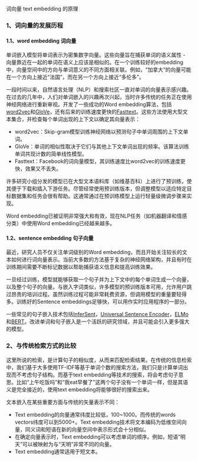 词向量 text embedding 的原理

### 1、词向量的发展历程

#### 1.1、word embedding 词向量

单词嵌入模型将单词表示为密集数字向量。这些向量旨在捕获单词的语义属性 - 向量靠近在一起的单词在语义上应该是相似的。在一个训练较好的embedding中，向量空间中的方向与单词意义的不同方面相关联。例如，“加拿大”的向量可能在一个方向上接近“法国”，而在另一个方向上接近“多伦多”。

一段时间以来，自然语言处理（NLP）和搜索社区一直对单词的向量表示感兴趣。在过去的几年中，人们对单词嵌入的兴趣再次兴起，当时许多传统的任务正在使用神经网络进行重新审视。开发了一些成功的Word embedding算法，包括[word2vec](https://link.zhihu.com/?target=https%3A//papers.nips.cc/paper/5021-distributed-representations-of-words-and-phrases-and-their-compositionality.pdf)和[GloVe](https://link.zhihu.com/?target=https%3A//nlp.stanford.edu/pubs/glove.pdf)，还有后来的训练速度更快的[Fasttext](https://link.zhihu.com/?target=https%3A//github.com/facebookresearch/fastText/)。这些方法使用大型文本集合，并检查每个单词出现的上下文以确定其向量表示：

- word2vec：Skip-gram模型训练神经网络以预测句子中单词周围的上下文单词。
- GloVe：单词的相似性取决于它们与其他上下文单词出现的频率。该算法训练单词共现计数的简单线性模型。
- Fasttext：Facebook的词向量模型，其训练速度比word2vec的训练速度更快，效果又不丢失。

许多研究小组分发的模型已在大型文本语料库（如维基百科）上进行了预训练，使其便于下载和插入下游任务。尽管经常使用预训练版本，但调整模型以适应特定目标数据集和任务会很有帮助。这通常通过在预训练模型上运行轻量级微调步骤来实现。

Word embedding已被证明非常强大和有效，现在NLP任务（如机器翻译和情感分类）中使用Word embedding已经越来越多。

#### 1.2、sentence embedding 句子向量

最近，研究人员不仅关注单词级别的Word embedding，而且开始关注较长的文本如何进行词向量表示。当前大多数的方法基于复杂的神经网络架构，并且有时在训练期间需要不断标记数据以帮助捕获语义信息和提高训练效果。

一旦经过训练，模型就能够获取一个句子并为上下文中的每个单词生成一个向量，以及整个句子的向量。与嵌入字词类似，许多模型的预训练版本可用，允许用户跳过昂贵的培训过程。虽然训练过程可能非常耗费资源，但调用模型的重量要轻得多。训练好的Sentence embeddings足够快，可以用作实时应用程序的一部分。

一些常见的句子嵌入技术包括[InferSent](https://link.zhihu.com/?target=https%3A//arxiv.org/abs/1705.02364)，[Universal Sentence Encoder](https://link.zhihu.com/?target=https%3A//arxiv.org/abs/1803.11175)，[ELMo](https://link.zhihu.com/?target=https%3A//arxiv.org/abs/1802.05365)和[BERT](https://link.zhihu.com/?target=https%3A//arxiv.org/abs/1810.04805)。改进单词和句子嵌入是一个活跃的研究领域，并且可能会引入更多强大的模型。

### 2、与传统检索方式的比较

这里所说的检索，是计算句子的相似度，从而来匹配检索结果。在传统的信息检索中，我们基于大多使用TF-IDF等基于单词个数的搜索方法，我们只是计算单词出现而不考虑句子结构。而基于text embedding等技术的搜索，将会考虑句子意思。比如“上午吃饭吗”和“我eat早餐了”这两个句子没有一个单词一样，但是其语义是完全接近的，使用text embedding将能够很好的搜索出来。

文本嵌入在某些重要方面与传统的矢量表示不同：

- Text embedding的向量通常纬度比较低，100~1000。而传统的words vectors纬度可以到5000+。Text embedding技术将文本编码为低维空间向量，同义词和短语在新的向量空间中表示形式会十分相似。
- 在确定向量表示时，Text embedding可以考虑单词的顺序。例如，短语“明天”可以被映射为与“天明”非常不同的向量。
- Text embedding通常适用于短文本。

